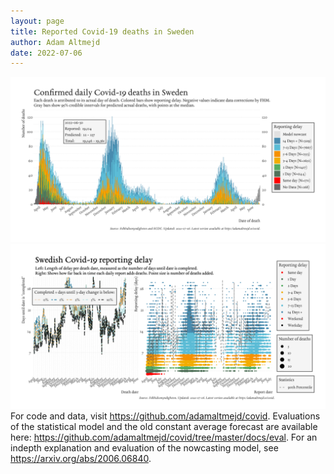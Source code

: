 ```yaml
---
layout: page
title: Reported Covid-19 deaths in Sweden
author: Adam Altmejd
date: 2022-07-06
---
```


![Graph of Swedish Covid-19 deaths with reporting delay.](deaths_lag_sweden_2022-07-06.png "Swedish Covid-19 deaths.")
![Graph of Swedish Covid-19 reporting delay in daily deaths.](lag_trend_sweden_2022-07-06.png "Trend in Swedish Covid-19 mortality reporting delay.")
For code and data, visit <https://github.com/adamaltmejd/covid>.
Evaluations of the statistical model and the old constant average forecast are available here: <https://github.com/adamaltmejd/covid/tree/master/docs/eval>.
For an indepth explanation and evaluation of the nowcasting model, see <https://arxiv.org/abs/2006.06840>.
